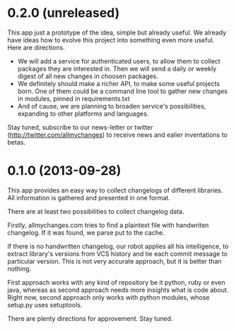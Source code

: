 0.2.0 (unreleased)
==================

This app just a prototype of the idea, simple but already useful. We
already have ideas how to evolve this project into something even more
useful. Here are directions.

 - We will add a service for authenticated users, to allow them to
   collect packages they are interested in. Then we will send a
   daily or weekly digest of all new changes in choosen packages.
 - We definitely should make a richer API, to make some useful projects
   born. One of them could be a command line tool to gather new
   changes in modules, pinned in requirements.txt
 - And of cause, we are planning to broaden service's possibilities,
   expanding to other platforms and languages.

Stay tuned, subscribe to our news-letter or twitter (http://twitter.com/allmychanges)
to receive news and ealier inventations to betas.

0.1.0 (2013-09-28)
==================

This app provides an easy way to collect changelogs of different
libraries. All information is gathered and presented in one format.

There are at least two possibilities to collect changelog data.

Firstly, allmychanges.com tries to find a plaintext file with
handwriten changelog. If it was found, we parse put to the cache.

If there is no handwritten changelog, our robot applies all
his intelligence, to extract library's versions from VCS history and
tie each commit message to particular version. This is not very
accurate approach, but it is better than nothing.

First approach works with any kind of repository be it python, ruby or
even java, whereas as second approach needs more insights what is code
about. Right now, second approach only works with python modules, whose
setup.py uses setuptools.

There are plenty directions for approvement. Stay tuned.